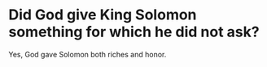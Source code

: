 # Did God give King Solomon something for which he did not ask?

Yes, God gave Solomon both riches and honor.
